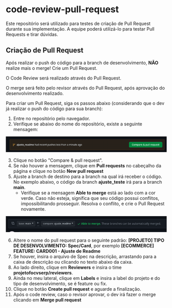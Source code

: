 # code-review-pull-request

Este repositório será utilizado para testes de criação de Pull Request durante sua implementação.
A equipe poderá utilizá-lo para testar Pull Requests e tirar dúvidas.

## Criação de Pull Request

Após realizar o push do código para a branch de desenvolvimento, **NÃO** realize mais o merge! Crie um Pull Request.

O Code Review será realizado através do Pull Request.

O merge será feito pelo revisor através do Pull Request, após aprovação do desenvolvimento realizado.

Para criar um Pull Request, siga os passos abaixo (considerando que o dev já realizar o push do código para sua branch): 

1. Entre no repositório pelo navegador.
2. Verifique se abaixo do nome do repositório, existe a seguinte mensagem:

![Alt text](.readme_images/image.png)

3. Clique no botão "Compare & pull request".
4. Se não houver a mensagem, clique em **Pull requests** no cabeçalho da página e clique no botão **New pull request**
5. Ajuste a branch de destino para a branch na qual irá receber o código. No exemplo abaixo, o código da branch **ajuste_teste** irá para a branch **main**.
    - Verifique se a mensagem **Able to merge** está ao lado com a cor verde. Caso não esteja, significa que seu código possui conflitos, impossibilitando prosseguir. Resolva o conflito, e crie o Pull Request novamente.

![Alt text](.readme_images/image-1.png)

6. Altere o nome do pull request para o seguinte padrão: **[PROJETO] TIPO DE DESENVOLVIMENTO: Spec/Card**, por exemplo **[ECOMMERCE] FEATURE: CARD001 - Ajuste de Readme**
7. Se houver, insira o arquivo de Spec na descrição, arrastando para a caixa de descrição ou clicando no texto abaixo da caixa.
8. Ao lado direito, clique em **Reviewers** e insira o time **projetofocvserp/reviewers**.
9. Ainda no meu lateral, clique em **Labels** e insira a label do projeto e do tipo de desenvolvimento, se é feature ou fix.
10. Clique no botão **Create pull request** e aguarde a finalização.
11. Após o code review, caso o revisor aprovar, o dev irá fazer o merge clicando em **Merge pull request**